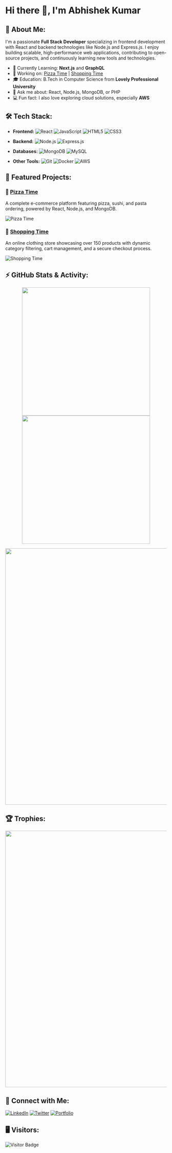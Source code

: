 # Hi there 👋, I'm Abhishek Kumar

## 🚀 About Me:
I'm a passionate **Full Stack Developer** specializing in frontend development with React and backend technologies like Node.js and Express.js. I enjoy building scalable, high-performance web applications, contributing to open-source projects, and continuously learning new tools and technologies.

- 🌱 Currently Learning: **Next.js** and **GraphQL**
- 🔭 Working on: [Pizza Time](https://github.com/abhishek-kumar/pizza-time) | [Shopping Time](https://github.com/abhishek-kumar/shopping-time)
- 🎓 Education: B.Tech in Computer Science from **Lovely Professional University**
- 💬 Ask me about: React, Node.js, MongoDB, or PHP
- 💻 Fun fact: I also love exploring cloud solutions, especially **AWS**

## 🛠️ Tech Stack:
- **Frontend:** 
  ![React](https://img.shields.io/badge/React-20232A?style=for-the-badge&logo=react&logoColor=61DAFB)
  ![JavaScript](https://img.shields.io/badge/JavaScript-F7DF1E?style=for-the-badge&logo=javascript&logoColor=black)
  ![HTML5](https://img.shields.io/badge/HTML5-E34F26?style=for-the-badge&logo=html5&logoColor=white)
  ![CSS3](https://img.shields.io/badge/CSS3-1572B6?style=for-the-badge&logo=css3&logoColor=white)
  
- **Backend:**
  ![Node.js](https://img.shields.io/badge/Node.js-43853D?style=for-the-badge&logo=node.js&logoColor=white)
  ![Express.js](https://img.shields.io/badge/Express.js-404D59?style=for-the-badge)

- **Databases:**
  ![MongoDB](https://img.shields.io/badge/MongoDB-4EA94B?style=for-the-badge&logo=mongodb&logoColor=white)
  ![MySQL](https://img.shields.io/badge/MySQL-4479A1?style=for-the-badge&logo=mysql&logoColor=white)

- **Other Tools:**
  ![Git](https://img.shields.io/badge/Git-F05032?style=for-the-badge&logo=git&logoColor=white)
  ![Docker](https://img.shields.io/badge/Docker-2496ED?style=for-the-badge&logo=docker&logoColor=white)
  ![AWS](https://img.shields.io/badge/AWS-232F3E?style=for-the-badge&logo=amazon-aws&logoColor=white)

## 🌟 Featured Projects:
### 🍕 [Pizza Time](https://github.com/abhishek-kumar/pizza-time)
A complete e-commerce platform featuring pizza, sushi, and pasta ordering, powered by React, Node.js, and MongoDB.

![Pizza Time](https://user-images.githubusercontent.com/yourimage.jpg) <!-- You can replace with your project image or gif -->

### 👗 [Shopping Time](https://github.com/abhishek-kumar/shopping-time)
An online clothing store showcasing over 150 products with dynamic category filtering, cart management, and a secure checkout process.

![Shopping Time](https://user-images.githubusercontent.com/yourimage.jpg)

## ⚡ GitHub Stats & Activity:
<p align="center">
  <a href="https://github.com/abhishek-kumar">
    <img src="https://github-readme-stats.vercel.app/api?username=abhishek-kumar&show_icons=true&theme=radical&count_private=true&hide_border=true" width="400">
  </a>
  <a href="https://github.com/abhishek-kumar">
    <img src="https://github-readme-streak-stats.herokuapp.com/?user=abhishek-kumar&theme=radical&hide_border=true" width="400">
  </a>
</p>

<p align="center">
  <a href="https://github.com/abhishek-kumar">
    <img src="https://github-readme-activity-graph.vercel.app/graph?username=abhishek-kumar&theme=react-dark&hide_border=true&bg_color=0D1117" width="800">
  </a>
</p>

## 🏆 Trophies:
<p align="center">
  <a href="https://github.com/abhishek-kumar">
    <img src="https://github-profile-trophy.vercel.app/?username=abhishek-kumar&theme=dracula&no-frame=true&column=6" width="800"/>
  </a>
</p>

## 🔗 Connect with Me:
[![LinkedIn](https://img.shields.io/badge/LinkedIn-0077B5?style=for-the-badge&logo=linkedin&logoColor=white)](https://www.linkedin.com/in/abhishek-kumar)
[![Twitter](https://img.shields.io/badge/Twitter-1DA1F2?style=for-the-badge&logo=twitter&logoColor=white)](https://twitter.com/abhishek_kumar)
[![Portfolio](https://img.shields.io/badge/Portfolio-FF7139?style=for-the-badge&logo=firefox&logoColor=white)](https://your-portfolio.com)

## 🖥️ Visitors:
![Visitor Badge](https://komarev.com/ghpvc/?username=abhishek-kumar&color=blue&style=flat-square)
